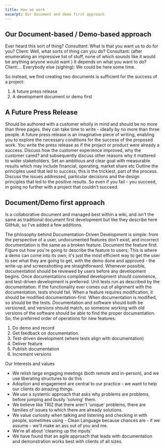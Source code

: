 ```yaml
---
title: How we work
excerpt: Our document and demo first approach
---
```


## Our Document-based / Demo-based approach 

Ever heard this sort of thing?
_Consultant_: What is that you want us to do for you? 
Client: Well, what sorts of thing can you do? 
Consultant: (after enumerating an impressive list of stuff, none of which sounds like it would be anything anyone would want ) It depends on what you want to do? 
Client:... 
Everybody else (sighing): We could be here some time.

So instead, we find creating two documents is sufficient for the success of a project:
1. A future press release 
1. A development document or demo first

## A Future Press Release 
Should be authored with a customer wholly in mind and should be no more than three pages, they can take time to write - ideally by no more than three people.
A future press release is an imaginative piece of writing, enabling you to explore the necessary conditions for the success of the proposed work. 
You write the press release as if the project or product were already a success.
Discuss how the customer experience improved, why the customer cared? and subsequently discuss other reasons why it mattered to wider stakeholders. 
Set an ambitious and clear goal with measurable results which may include financial, operating, market share etc
Outline the principles used that led to success; this is the trickiest, part of the process. Discuss the issues addressed, particular decisions and the design principles that led to the positive results.
So even if you fail - you succeed, in going no further with a project that couldn't succeed.

## Document/Demo first approach
Is a collaborative document and managed best within a wiki, and isn't the same as traditional document first development but like they describe here GitHub, so I've added a few additions.

The philosophy behind Documentation-Driven Development is simple: from the perspective of a user, undocumented features don't exist, and incorrect documentation is the same as a broken feature.
Document the feature first. Figure out how you're going to describe the feature to users;  This is where a demo can come into its own; it's just the most efficient way to get the user to see what they are going to get, with the demo done and approved - the write-up and screenshotting are straightforward.
Whenever possible, documentation should be reviewed by users before any development begins.
Once documentations completed development should commence, and test-driven development is preferred.
Unit tests run as described by the documentation. If the functionality ever comes out of alignment with the documentation, tests should fail.
When a feature requires modification, it should be modified documentation-first.
When documentation is modified, so should be the tests.
Documentation and software should both be versioned, and versions should match, so someone working with old versions of the software should be able to find the proper documentation.
So, the preferred order of operations for new features:
1. Do demo and record
1. Get feedback on documentation.
1. Test-driven development (where tests align with documentation)
1. Deliver feature
1. Publish documentation
1. Increment versions

Our Interests and values
* We relish large engaging meetings (both remote and in-person), and we use liberating structures to do this
* Adoption and engagement are central to our practice - we want to help our clients do amazing things.
* We use a systemic approach that asks why problems are problems, before jumping and busily 'solving' them.
* We believe like TRIZ that there aren't 'unique' problems, there are families of issues to which there are already solutions.
* We value curiosity when talking and listening and checking in with people, sometimes using - Clean Language because chances are - if we assume - we'll make an ass out of you and me.
* We're all about 'cleaning up the inputs'
* We have found that an agile approach that leads with documentation and demonstration works best with clients of all sizes.


